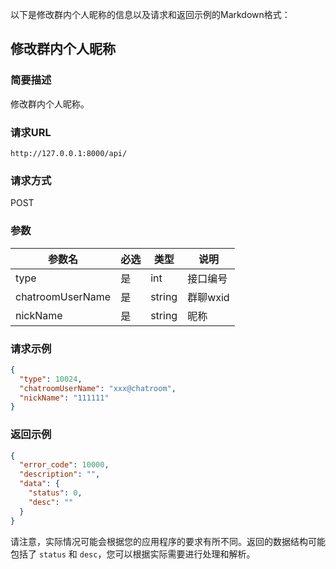 以下是修改群内个人昵称的信息以及请求和返回示例的Markdown格式：

## 修改群内个人昵称

### 简要描述

修改群内个人昵称。

### 请求URL

```
http://127.0.0.1:8000/api/
```

### 请求方式

POST

### 参数

| 参数名           | 必选 | 类型   | 说明       |
| ---------------- | ---- | ------ | ---------- |
| type             | 是   | int    | 接口编号   |
| chatroomUserName | 是   | string | 群聊wxid   |
| nickName         | 是   | string | 昵称       |

### 请求示例

```json
{
  "type": 10024,
  "chatroomUserName": "xxx@chatroom",
  "nickName": "111111"
}
```

### 返回示例

```json
{
  "error_code": 10000,
  "description": "",
  "data": {
    "status": 0,
    "desc": ""
  }
}
```

请注意，实际情况可能会根据您的应用程序的要求有所不同。返回的数据结构可能包括了 `status` 和 `desc`，您可以根据实际需要进行处理和解析。

